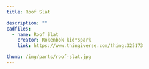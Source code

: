 ```yaml
---
title: Roof Slat

description: ""
cadfiles:
  - name: Roof Slat
    creator: Rokenbok kid*spark
    link: https://www.thingiverse.com/thing:325173

thumb: /img/parts/roof-slat.jpg
---
```

